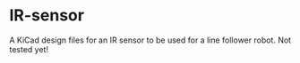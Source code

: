 # IR-sensor

A KiCad design files for an IR sensor to be used for a line follower robot. Not  tested yet!
